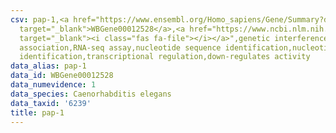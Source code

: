 ```yaml
---
csv: pap-1,<a href="https://www.ensembl.org/Homo_sapiens/Gene/Summary?db=core;g=WBGene00012528"
  target="_blank">WBGene00012528</a>,<a href="https://www.ncbi.nlm.nih.gov/pubmed/27496166"
  target="_blank"><i class="fas fa-file"></i></a>",genetic interference,functional
  association,RNA-seq assay,nucleotide sequence identification,nucleotide sequence
  identification,transcriptional regulation,down-regulates activity
data_alias: pap-1
data_id: WBGene00012528
data_numevidence: 1
data_species: Caenorhabditis elegans
data_taxid: '6239'
title: pap-1
---
```

